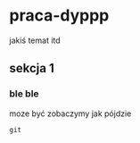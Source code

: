 # praca-dyppp
jakiś temat itd
## sekcja 1

### ble ble


moze być 
zobaczymy
jak pójdzie

```
git
```

